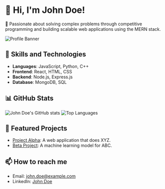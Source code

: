 # 👋 Hi, I'm John Doe!

🚀 Passionate about solving complex problems through competitive programming and building scalable web applications using the MERN stack.

![Profile Banner](https://github.com/johndoe/johndoe/raw/main/banner.jpg)

## 🚀 Skills and Technologies
- **Languages**: JavaScript, Python, C++
- **Frontend**: React, HTML, CSS
- **Backend**: Node.js, Express.js
- **Database**: MongoDB, SQL

## 📊 GitHub Stats
![John Doe's GitHub stats](https://github-readme-stats.vercel.app/api?username=johndoe&show_icons=true&theme=radical)
![Top Languages](https://github-readme-stats.vercel.app/api/top-langs/?username=johndoe&layout=compact&theme=radical)

## 🌟 Featured Projects
- [Project Alpha](https://github.com/johndoe/projectalpha): A web application that does XYZ.
- [Beta Project](https://github.com/johndoe/betaproject): A machine learning model for ABC.

## 📫 How to reach me
- Email: [john.doe@example.com](mailto:john.doe@example.com)
- LinkedIn: [John Doe](https://linkedin.com/in/johndoe)
